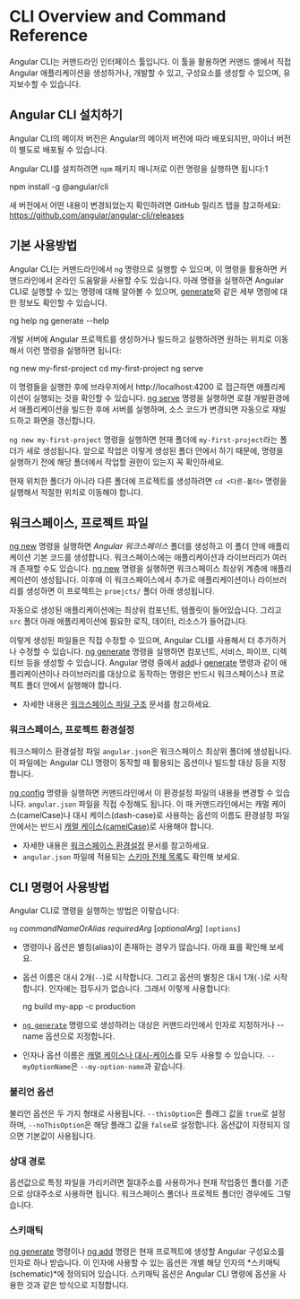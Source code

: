 <!--
# CLI Overview and Command Reference
-->
# CLI Overview and Command Reference
<!-- # CLI 개요, 명령 -->

<!--
The Angular CLI is a command-line interface tool that you use to initialize, develop, scaffold, and maintain Angular applications directly from a command shell.
-->
Angular CLI는 커맨드라인 인터페이스 툴입니다.
이 툴을 활용하면 커맨드 셸에서 직접 Angular 애플리케이션을 생성하거나, 개발할 수 있고, 구성요소를 생성할 수 있으며, 유지보수할 수 있습니다.


<!--
## Installing Angular CLI
-->
## Angular CLI 설치하기

<!--
Major versions of Angular CLI follow the supported major version of Angular, but minor versions can be released separately.

Install the CLI using the `npm` package manager:
<code-example language="bash">
npm install -g @angular/cli
</code-example>

For details about changes between versions, and information about updating from previous releases,
see the Releases tab on GitHub: https://github.com/angular/angular-cli/releases
-->
Angular CLI의 메이저 버전은 Angular의 메이저 버전에 따라 배포되지만, 마이너 버전이 별도로 배포될 수 있습니다.

Angular CLI를 설치하려면 `npm` 패키지 매니저로 이런 명령을 실행하면 됩니다:1

<code-example language="bash">
npm install -g @angular/cli
</code-example>

새 버전에서 어떤 내용이 변경되었는지 확인하려면 GitHub 릴리즈 탭을 참고하세요: https://github.com/angular/angular-cli/releases


<!--
## Basic workflow
-->
## 기본 사용방법

<!--
Invoke the tool on the command line through the `ng` executable.
Online help is available on the command line.
Enter the following to list commands or options for a given command (such as [generate](cli/generate)) with a short description.

<code-example language="bash">
ng help
ng generate --help
</code-example>

To create, build, and serve a new, basic Angular project on a development server, go to the parent directory of your new workspace use the following commands:

<code-example language="bash">
ng new my-first-project
cd my-first-project
ng serve
</code-example>

In your browser, open http://localhost:4200/ to see the new app run.
When you use the [ng serve](cli/serve) command to build an app and serve it locally, the server automatically rebuilds the app and reloads the page when you change any of the source files.

<div class="alert is-helpful">

   When you run `ng new my-first-project` a new folder, named `my-first-project`, will be created in the current working directory. Since you want to be able to create files inside that folder, make sure you have sufficient rights in the current working directory before running the command.

   If the current working directory is not the right place for your project, you can change to a more appropriate directory by running `cd <path-to-other-directory>` first.

</div>
-->
Angular CLI는 커맨드라인에서 `ng` 명령으로 실행할 수 있으며, 이 명령을 활용하면 커맨드라인에서 온라인 도움말을 사용할 수도 있습니다.
아래 명령을 실행하면 Angular CLI로 실행할 수 있는 명령에 대해 알아볼 수 있으며, [generate](cli/generate)와 같은 세부 명령에 대한 정보도 확인할 수 있습니다.

<code-example language="bash">
ng help
ng generate --help
</code-example>

개발 서버에 Angular 프로젝트를 생성하거나 빌드하고 실행하려면 원하는 위치로 이동해서 이런 명령을 실행하면 됩니다:

<code-example language="bash">
ng new my-first-project
cd my-first-project
ng serve
</code-example>

이 명령들을 실행한 후에 브라우저에서 http://localhost:4200 로 접근하면 애플리케이션이 실행되는 것을 확인할 수 있습니다.
[ng serve](cli/serve) 명령을 실행하면 로컬 개발환경에서 애플리케이션을 빌드한 후에 서버를 실행하며, 소스 코드가 변경되면 자동으로 재빌드하고 화면을 갱신합니다.


<div class="alert is-helpful">

`ng new my-first-project` 명령을 실행하면 현재 폴더에 `my-first-project`라는 폴더가 새로 생성됩니다.
앞으로 작업은 이렇게 생성된 폴더 안에서 하기 때문에, 명령을 실행하기 전에 해당 폴더에서 작업할 권한이 있는지 꼭 확인하세요.

현재 위치한 폴더가 아니라 다른 폴더에 프로젝트를 생성하려면 `cd <다른-폴더>` 명령을 실행해서 적절한 위치로 이동해야 합니다.

</div>


<!--
## Workspaces and project files
-->
## 워크스페이스, 프로젝트 파일

<!--
The [ng new](cli/new) command creates an *Angular workspace* folder and generates a new app skeleton.
A workspace can contain multiple apps and libraries.
The initial app created by the [ng new](cli/new) command is at the top level of the workspace.
When you generate an additional app or library in a workspace, it goes into a `projects/` subfolder.

A newly generated app contains the source files for a root module, with a root component and template.
Each app has a `src` folder that contains the logic, data, and assets.

You can edit the generated files directly, or add to and modify them using CLI commands.
Use the [ng generate](cli/generate) command to add new files for additional components and services, and code for new pipes, directives, and so on.
Commands such as [add](cli/add) and [generate](cli/generate), which create or operate on apps and libraries, must be executed from within a workspace or project folder.

* See more about the [Workspace file structure](guide/file-structure).
-->
[ng new](cli/new) 명령을 실행하면 *Angular 워크스페이스* 폴더를 생성하고 이 폴더 안에 애플리케이션 기본 코드를 생성합니다.
워크스페이스에는 애플리케이션과 라이브러리가 여러개 존재할 수도 있습니다.
[ng new](cli/new) 명령을 실행하면 워크스페이스 최상위 계층에 애플리케이션이 생성됩니다.
이후에 이 워크스페이스에서 추가로 애플리케이션이나 라이브러리를 생성하면 이 프로젝트는 `proejcts/` 폴더 아래 생성됩니다.

자동으로 생성된 애플리케이션에는 최상위 컴포넌트, 템플릿이 들어있습니다.
그리고 `src` 폴더 아래 애플리케이션에 필요한 로직, 데이터, 리소스가 들어갑니다.

이렇게 생성된 파일들은 직접 수정할 수 있으며, Angular CLI를 사용해서 더 추가하거나 수정할 수 있습니다.
[ng generate](cli/generate) 명령을 실행하면 컴포넌트, 서비스, 파이프, 디렉티브 등을 생성할 수 있습니다.
Angular 명령 중에서 [add](cli/add)나 [generate](cli/generate) 명령과 같이 애플리케이션이나 라이브러리를 대상으로 동작하는 명령은 반드시 워크스페이스나 프로젝트 폴더 안에서 실행해야 합니다.

* 자세한 내용은 [워크스페이스 파일 구조](guide/file-structure) 문서를 참고하세요.


<!--
### Workspace and project configuration
-->
### 워크스페이스, 프로젝트 환경설정

<!--
A single workspace configuration file, `angular.json`, is created at the top level of the workspace.
This is where you can set per-project defaults for CLI command options, and specify configurations to use when the CLI builds a project for different targets.

The [ng config](cli/config) command lets you set and retrieve configuration values from the command line, or you can edit the `angular.json` file directly.
Note that option names in the configuration file must use [camelCase](guide/glossary#case-types), while option names supplied to commands can use either camelCase or dash-case.

* See more about [Workspace Configuration](guide/workspace-config).
* See the [complete schema](https://github.com/angular/angular-cli/wiki/angular-workspace) for `angular.json`.
-->
워크스페이스 환경설정 파일 `angular.json`은 워크스페이스 최상위 폴더에 생성됩니다.
이 파일에는 Angular CLI 명령이 동작할 때 활용되는 옵션이나 빌드할 대상 등을 지정합니다.

[ng config](cli/config) 명령을 실행하면 커맨드라인에서 이 환경설정 파일의 내용을 변경할 수 있습니다.
`angular.json` 파일을 직접 수정해도 됩니다.
이 때 커맨드라인에서는 캐멀 케이스(camelCase)나 대시 케이스(dash-case)로 사용하는 옵션의 이름도 환경설정 파일 안에서는 반드시 [캐멀 케이스(camelCase)](guide/glossary#case-types)로 사용해야 합니다.

* 자세한 내용은 [워크스페이스 환경설정](guide/workspace-config) 문서를 참고하세요.
* `angular.json` 파일에 적용되는 [스키마 전체 목록](https://github.com/angular/angular-cli/wiki/angular-workspace)도 확인해 보세요.


<!--
## CLI command-language syntax
-->
## CLI 명령어 사용방법

<!--
Command syntax is shown as follows:

`ng` *commandNameOrAlias* *requiredArg* [*optionalArg*] `[options]`

* Most commands, and some options, have aliases. Aliases are shown in the syntax statement for each command.

* Option names are prefixed with a double dash (--).
    Option aliases are prefixed with a single dash (-).
    Arguments are not prefixed.
    For example:
    <code-example language="bash">
        ng build my-app -c production
    </code-example>

* Typically, the name of a generated artifact can be given as an argument to the command or specified with the --name option.

* Argument and option names can be given in either
[camelCase or dash-case](guide/glossary#case-types).
`--myOptionName` is equivalent to `--my-option-name`.
-->
Angular CLI로 명령을 실행하는 방법은 이렇습니다:

`ng` *commandNameOrAlias* *requiredArg* [*optionalArg*] `[options]`

* 명령이나 옵션은 별칭(alias)이 존재하는 경우가 많습니다. 아래 표를 확인해 보세요.

* 옵션 이름은 대시 2개(`--`)로 시작합니다.
  그리고 옵션의 별칭은 대시 1개(`-`)로 시작합니다.
  인자에는 접두사가 없습니다.
  그래서 이렇게 사용합니다:

    <code-example language="bash">
        ng build my-app -c production
    </code-example>

* [`ng generate`](cli/generate) 명령으로 생성하려는 대상은 커맨드라인에서 인자로 지정하거나 --name 옵션으로 지정합니다.

* 인자나 옵션 이름은 [캐멀 케이스나 대시-케이스](guide/glossary#case-types)를 모두 사용할 수 있습니다.
`--myOptionName`은 `--my-option-name`과 같습니다.


<!--
### Boolean options
-->
### 불리언 옵션

<!--
Boolean options have two forms: `--this-option` sets the flag to `true`, `--no-this-option` sets it to `false`.
If neither option is supplied, the flag remains in its default state, as listed in the reference documentation.
-->
불리언 옵션은 두 가지 형태로 사용됩니다.
`--thisOption`은 플래그 값을 `true`로 설정하며, `--noThisOption`은 해당 플래그 값을 `false`로 설정합니다.
옵션값이 지정되지 않으면 기본값이 사용됩니다.


<!--
### Relative paths
-->
### 상대 경로

<!--
Options that specify files can be given as absolute paths, or as paths relative to the current working directory, which is generally either the workspace or project root.
-->
옵션값으로 특정 파일을 가리키려면 절대주소를 사용하거나 현재 작업중인 폴더를 기준으로 상대주소로 사용하면 됩니다.
워크스페이스 폴더나 프로젝트 폴더인 경우에도 그렇습니다.


<!--
### Schematics
-->
### 스키매틱

<!--
The [ng generate](cli/generate) and  [ng add](cli/add) commands take as an argument the artifact or library to be generated or added to the current project.
In addition to any general options, each artifact or library defines its own options in a *schematic*.
Schematic options are supplied to the command in the same format as immediate command options.
-->
[ng generate](cli/generate) 명령이나 [ng add](cli/add) 명령은 현재 프로젝트에 생성할 Angular 구성요소를 인자로 하나 받습니다.
이 인자에 사용할 수 있는 옵션은 개별 해당 인자의 *스키매틱(schematic)*에 정의되어 있습니다.
스키매틱 옵션은 Angular CLI 명령에 옵션을 사용한 것과 같은 방식으로 지정합니다.
